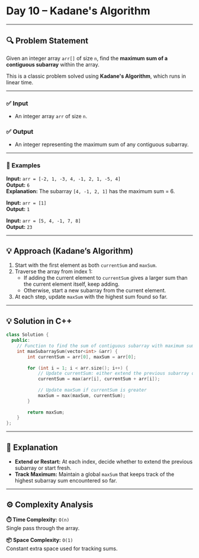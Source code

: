# Day 10 – Kadane's Algorithm

---

## 🔍 Problem Statement

Given an integer array `arr[]` of size `n`, find the **maximum sum of a contiguous subarray** within the array.

This is a classic problem solved using **Kadane's Algorithm**, which runs in linear time.

---

### ✅ Input

- An integer array `arr` of size `n`.

### ✅ Output

- An integer representing the maximum sum of any contiguous subarray.

---

### 🧪 Examples

**Input:** `arr = [-2, 1, -3, 4, -1, 2, 1, -5, 4]`  
**Output:** `6`  
**Explanation:** The subarray `[4, -1, 2, 1]` has the maximum sum = 6.

**Input:** `arr = [1]`  
**Output:** `1`

**Input:** `arr = [5, 4, -1, 7, 8]`  
**Output:** `23`

---

## 💡 Approach (Kadane’s Algorithm)

1. Start with the first element as both `currentSum` and `maxSum`.
2. Traverse the array from index 1:
   - If adding the current element to `currentSum` gives a larger sum than the current element itself, keep adding.
   - Otherwise, start a new subarray from the current element.
3. At each step, update `maxSum` with the highest sum found so far.

---

## 💡 Solution in C++

```cpp
class Solution {
  public:
    // Function to find the sum of contiguous subarray with maximum sum.
    int maxSubarraySum(vector<int> &arr) {
        int currentSum = arr[0], maxSum = arr[0];
        
        for (int i = 1; i < arr.size(); i++) {
            // Update currentSum: either extend the previous subarray or start new
            currentSum = max(arr[i], currentSum + arr[i]);
            
            // Update maxSum if currentSum is greater
            maxSum = max(maxSum, currentSum);
        }
        
        return maxSum;
    }
};


```

---

## 📘 Explanation

- **Extend or Restart:** At each index, decide whether to extend the previous subarray or start fresh.
- **Track Maximum:** Maintain a global `maxSum` that keeps track of the highest subarray sum encountered so far.

---

## ⚙️ Complexity Analysis

**⏱️ Time Complexity:** `O(n)`  
Single pass through the array.

**📦 Space Complexity:** `O(1)`  
Constant extra space used for tracking sums.
